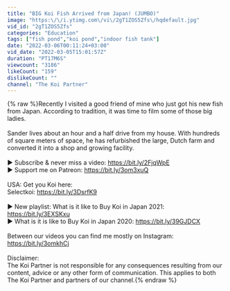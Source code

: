 ```yaml
---
title: "BIG Koi Fish Arrived from Japan! (JUMBO)"
image: "https:\/\/i.ytimg.com\/vi\/2gT1ZOS5Zfs\/hqdefault.jpg"
vid_id: "2gT1ZOS5Zfs"
categories: "Education"
tags: ["fish pond","koi pond","indoor fish tank"]
date: "2022-03-06T00:11:24+03:00"
vid_date: "2022-03-05T15:01:57Z"
duration: "PT17M6S"
viewcount: "3186"
likeCount: "159"
dislikeCount: ""
channel: "The Koi Partner"
---
```

{% raw %}Recently I visited a good friend of mine who just got his new fish from Japan. According to tradition, it was time to film some of those big ladies.<br /><br />Sander lives about an hour and a half drive from my house. With hundreds of square meters of space, he has refurbished the large, Dutch farm and converted it into a shop and growing facility.<br /><br />► Subscribe &amp; never miss a video: <a rel="nofollow" target="blank" href="https://bit.ly/2FjqWpE">https://bit.ly/2FjqWpE</a><br />► Support me on Patreon: <a rel="nofollow" target="blank" href="https://bit.ly/3om3xuQ">https://bit.ly/3om3xuQ</a><br /><br />USA: Get you Koi here:<br />Selectkoi: <a rel="nofollow" target="blank" href="https://bit.ly/3DsrfK9">https://bit.ly/3DsrfK9</a><br /><br />► New playlist: What is it like to Buy Koi in Japan 2021: <a rel="nofollow" target="blank" href="https://bit.ly/3EXSKxu">https://bit.ly/3EXSKxu</a><br />► What is it is like to Buy Koi in Japan 2020: <a rel="nofollow" target="blank" href="https://bit.ly/39GJDCX">https://bit.ly/39GJDCX</a><br /><br />Between our videos you can find me mostly on Instagram: <a rel="nofollow" target="blank" href="https://bit.ly/3omkhCj">https://bit.ly/3omkhCj</a><br /><br />Disclaimer: <br />The Koi Partner is not responsible for any consequences resulting from our content, advice or any other form of communication. This applies to both The Koi Partner and partners of our channel.{% endraw %}
